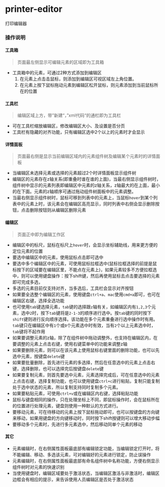 # printer-editor
打印编辑器

### 操作说明
####  工具箱
> 页面最左侧显示可编辑元素的区域即为工具箱
* 工具箱中的元素，可通过2种方式添加到编辑区
   1.  在元素上点击击鼠标，则添加到编辑区可视区域左上角位置。
   2. 在元素上按下鼠标拖动元素到编辑区松开鼠标，则元素添加到当前鼠标所在的位置

#### 工具栏
> 编辑区域上方，带”新建“，”xml代码“的通栏即为工具栏
* 可在工具栏缩放编辑区，修改编辑区大小、及设置是否分页
* 工具栏有隐藏的对齐功能，只有编辑区选中2个以上的元素时才会显示

#### 详情面板
> 页面最右侧是显示当前编辑区域内的元素组件树及编辑某个元素时的详情面板
* 当编辑区未选择元素或选择的元素超过2个时详情面板显示组件树
* 编辑区的元素存在z轴关系(即重叠时谁在谁的上面)，当最右侧显示组件树时，组件树中显示的元素列表即编辑区中元素的z轴关系，z轴最大的在上面，最小的在下面。元素的z轴顺序可通过拖动组件树面板中的元素调整。
* 当最右侧显示组件树时，鼠标可移到列表中的元素上，当鼠标`hover`到某个列表中的元素上时，该元素会在编辑区高亮显示，同时列表中右侧会显示删除按钮，点击删除按钮则从编辑区删除元素

#### 编辑区
> 页面正中即为编辑工作区
* 编辑区中的标尺，鼠标在标尺上`hover`时，会显示坐标辅助线，用来更方便的定位元素的位置
* 要选中编辑区中的元素，使用鼠标点击即可选中
* 要选中多个编辑区中的元素，可使用鼠标拉框选中(鼠标拉框选择的前提是鼠标按下的区域要在编辑区里，不能点在元素上)，如果元素较多不方便拉框选中，则可以使用键盘操作：按下shift键，然后再使用鼠标去点击要选择的元素即可完成多选，
* 多选的元素目前仅支持对齐，当多选后，工具栏会显示对齐按钮
* 如果要全选整个编辑区的元素，使用键盘`ctrl+a`、`mac`使用`cmd+a`即可，也可在编辑区右键，选择全选功能
* 也可使用`tab`键选择元素，`tab`键的选择跟`z`轴有关，如编辑区内有`1,2,3`个元素，选中`2`时，按下`tab`键将是`2-1-3`的顺序进行选中。按`tab`键的同时按下`shift`键则进行反向顺序选择。该功能在多个元素重叠进行选中操作时有用。`tab`键只在编辑区中有`1`个或`0`个元素选中时有效，当有`2`个以上元素选中时，`tab`键将不起作用
* 如果要调整元素的z轴，除了在组件树中拖动调整外，也支持在编辑区内，在要调整的元素上点击右键，使用右键菜单中的功能来调整z轴
* 如果要删除元素，则可以在该元素上使用鼠标右键里面的删除功能，也可以先选中元素，按键盘`delete`键
* 如果要批量删除，首先进行元素的多选择，然后在任意选中的元素上点击右键，选择删除，也可以选择完后按键盘`delete`键
* 如果要复制元素，则首先要选中元素，元素选择完成后，可在任意选中的元素上点击右键，选择复制功能，也可以使用键盘`ctrl+c`进行粘贴，复制只能复制处于选中状态的元素，所以复制支持同时复制多个元素。
* 如果要粘贴元素，可使用`ctrl+v`或在编辑区内右键，选择粘贴功能
* 鼠标与键盘相同的操作，只在处理坐标上不同，即鼠标操作时，会在鼠标所在的位置进行处理元素，键盘则使用一种默认的方式进行。
* 要移动元素，可在待移动的元素上按下鼠标拖动即可，也可以按键盘的方向键来移动，如果用键盘的方向键移动时，同时按下shift按键则可以增大移动步幅
* 要移动多个元素时，先进行多元素选中，然后移动同单个元素的移动

#### 其它
* 元素编辑时，在右侧属性面板最底部有编辑锁定功能，当编辑锁定打开时，将不能编辑、移动、多选该元素，可对编辑好的元素进行锁定，防止误操作
* 元素编辑时，在右侧属性面板最底部有命名组件树中名称功能，方便右侧显示组件树时对元素的快速识别
* 当使用键盘时，编辑区域要处于激活状态，当编辑区激活与非激活时，编辑区边框会有相应的提示，来告诉使用人员编辑区是否处于激活状态